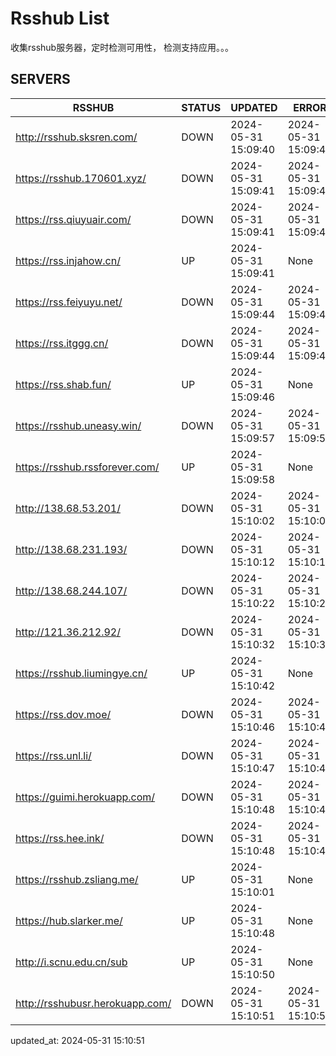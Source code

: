 # Rsshub List

收集rsshub服务器，定时检测可用性， 检测支持应用。。。


## SERVERS

|  RSSHUB   | STATUS  | UPDATED  | ERROR  | TWITTER |  
|  ----  | ----  | ----  | ----  | ---- |  
| http://rsshub.sksren.com/ | DOWN | 2024-05-31 15:09:40 | 2024-05-31 15:09:40 |  
| https://rsshub.170601.xyz/ | DOWN | 2024-05-31 15:09:41 | 2024-05-31 15:09:41 |  
| https://rss.qiuyuair.com/ | DOWN | 2024-05-31 15:09:41 | 2024-05-31 15:09:41 |  
| https://rss.injahow.cn/ | UP | 2024-05-31 15:09:41 | None ||  
| https://rss.feiyuyu.net/ | DOWN | 2024-05-31 15:09:44 | 2024-05-31 15:09:44 |  
| https://rss.itggg.cn/ | DOWN | 2024-05-31 15:09:44 | 2024-05-31 15:09:44 |  
| https://rss.shab.fun/ | UP | 2024-05-31 15:09:46 | None ||  
| https://rsshub.uneasy.win/ | DOWN | 2024-05-31 15:09:57 | 2024-05-31 15:09:57 |  
| https://rsshub.rssforever.com/ | UP | 2024-05-31 15:09:58 | None ||  
| http://138.68.53.201/ | DOWN | 2024-05-31 15:10:02 | 2024-05-31 15:10:02 |  
| http://138.68.231.193/ | DOWN | 2024-05-31 15:10:12 | 2024-05-31 15:10:12 |  
| http://138.68.244.107/ | DOWN | 2024-05-31 15:10:22 | 2024-05-31 15:10:22 |  
| http://121.36.212.92/ | DOWN | 2024-05-31 15:10:32 | 2024-05-31 15:10:32 |  
| https://rsshub.liumingye.cn/ | UP | 2024-05-31 15:10:42 | None ||  
| https://rss.dov.moe/ | DOWN | 2024-05-31 15:10:46 | 2024-05-31 15:10:46 |  
| https://rss.unl.li/ | DOWN | 2024-05-31 15:10:47 | 2024-05-31 15:10:47 |  
| https://guimi.herokuapp.com/ | DOWN | 2024-05-31 15:10:48 | 2024-05-31 15:10:48 |  
| https://rss.hee.ink/ | DOWN | 2024-05-31 15:10:48 | 2024-05-31 15:10:48 |  
| https://rsshub.zsliang.me/ | UP | 2024-05-31 15:10:01 | None |OK|  
| https://hub.slarker.me/ | UP | 2024-05-31 15:10:48 | None ||  
| http://i.scnu.edu.cn/sub | UP | 2024-05-31 15:10:50 | None ||  
| http://rsshubusr.herokuapp.com/ | DOWN | 2024-05-31 15:10:51 | 2024-05-31 15:10:51 |  
  

updated_at: 2024-05-31 15:10:51  
